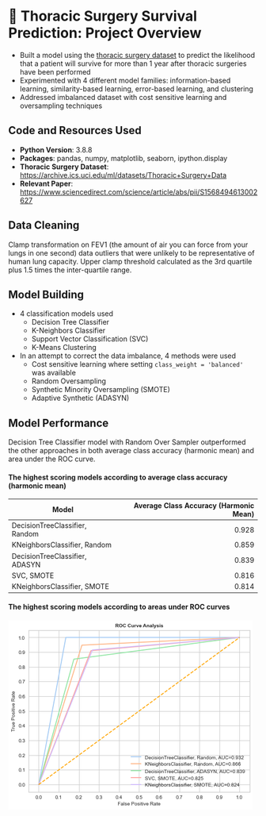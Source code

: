 # :hospital: Thoracic Surgery Survival Prediction: Project Overview
* Built a model using the [thoracic surgery dataset](https://archive.ics.uci.edu/ml/datasets/Thoracic+Surgery+Data) to predict the likelihood that a patient will survive for more than 1 year after thoracic surgeries have been performed
* Experimented with 4 different model families: information-based learning, similarity-based learning, error-based learning, and clustering
* Addressed imbalanced dataset with cost sensitive learning and oversampling techniques

## Code and Resources Used
* **Python Version**: 3.8.8
* **Packages**: pandas, numpy, matplotlib, seaborn, ipython.display
* **Thoracic Surgery Dataset**: https://archive.ics.uci.edu/ml/datasets/Thoracic+Surgery+Data
* **Relevant Paper**: https://www.sciencedirect.com/science/article/abs/pii/S1568494613002627

## Data Cleaning
Clamp transformation on FEV1 (the amount of air you can force from your lungs in one second) data outliers that were unlikely to be representative of human lung capacity. Upper clamp threshold calculated as the 3rd quartile plus 1.5 times the inter-quartile range.

## Model Building
* 4 classification models used
  * Decision Tree Classifier
  * K-Neighbors Classifier
  * Support Vector Classification (SVC)
  * K-Means Clustering
* In an attempt to correct the data imbalance, 4 methods were used
  * Cost sensitive learning where setting `class_weight = 'balanced'` was available
  * Random Oversampling
  * Synthetic Minority Oversampling (SMOTE)
  * Adaptive Synthetic (ADASYN)

## Model Performance
Decision Tree Classifier model with Random Over Sampler outperformed the other approaches in both average class accuracy (harmonic mean) and area under the ROC curve.

#### The highest scoring models according to average class accuracy (harmonic mean)

| Model  | Average Class Accuracy (Harmonic Mean) |
| ----------- | -----------: |
| DecisionTreeClassifier, Random  | 0.928 |
| KNeighborsClassifier, Random  | 0.859 |
| DecisionTreeClassifier, ADASYN  | 	0.839 |
| SVC, SMOTE  | 0.816 |
| KNeighborsClassifier, SMOTE  | 0.814 |

#### The highest scoring models according to areas under ROC curves
![ROC Curve Analysis](https://github.com/ayanoyamamoto0/assignments_2021-2022/blob/main/data_analytics/roc_curve.png)
